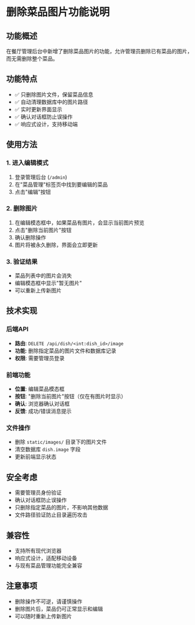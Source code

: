 # 删除菜品图片功能说明

## 功能概述
在餐厅管理后台中新增了删除菜品图片的功能，允许管理员删除已有菜品的图片，而无需删除整个菜品。

## 功能特点
- ✅ 只删除图片文件，保留菜品信息
- ✅ 自动清理数据库中的图片路径
- ✅ 实时更新界面显示
- ✅ 确认对话框防止误操作
- ✅ 响应式设计，支持移动端

## 使用方法

### 1. 进入编辑模式
1. 登录管理后台 (`/admin`)
2. 在"菜品管理"标签页中找到要编辑的菜品
3. 点击"编辑"按钮

### 2. 删除图片
1. 在编辑模态框中，如果菜品有图片，会显示当前图片预览
2. 点击"删除当前图片"按钮
3. 确认删除操作
4. 图片将被永久删除，界面会立即更新

### 3. 验证结果
- 菜品列表中的图片会消失
- 编辑模态框中显示"暂无图片"
- 可以重新上传新图片

## 技术实现

### 后端API
- **路由**: `DELETE /api/dish/<int:dish_id>/image`
- **功能**: 删除指定菜品的图片文件和数据库记录
- **权限**: 需要管理员登录

### 前端功能
- **位置**: 编辑菜品模态框
- **按钮**: "删除当前图片"按钮（仅在有图片时显示）
- **确认**: 浏览器确认对话框
- **反馈**: 成功/错误消息提示

### 文件操作
- 删除 `static/images/` 目录下的图片文件
- 清空数据库 `dish.image` 字段
- 更新前端显示状态

## 安全考虑
- 需要管理员身份验证
- 确认对话框防止误操作
- 只删除指定菜品的图片，不影响其他数据
- 文件路径验证防止目录遍历攻击

## 兼容性
- 支持所有现代浏览器
- 响应式设计，适配移动设备
- 与现有菜品管理功能完全兼容

## 注意事项
- 删除操作不可逆，请谨慎操作
- 删除图片后，菜品仍可正常显示和编辑
- 可以随时重新上传新图片














